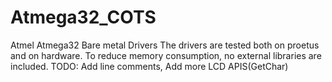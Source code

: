 # Atmega32_COTS
Atmel Atmega32 Bare metal Drivers
The drivers are tested both on proetus and on hardware.
To reduce memory consumption, no external libraries are included.
TODO:
Add line comments,
Add more LCD APIS(GetChar)

